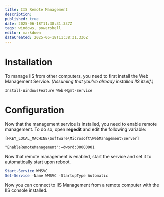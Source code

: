 ```yaml
---
title: IIS Remote Management
description: 
published: true
date: 2025-06-18T11:38:31.337Z
tags: windows, powershell
editor: markdown
dateCreated: 2025-06-18T11:38:31.336Z
---
```


# Installation

To manage IIS from other computers, you need to first install the Web Management Service. *(Assuming that you've already installed IIS itself.)*

```powershell
Install-WindowsFeature Web-Mgmt-Service
```

# Configuration

Now that the management service is installed, you need to enable remote management. To do so, open **regedit** and edit the following variable:

```
[HKEY_LOCAL_MACHINE\Software\Microsoft\WebManagement\Server]

"EnableRemoteManagement":=dword:00000001
```

Now that remote management is enabled, start the service and set it to automatically start upon reboot.

```powershell
Start-Service WMSVC
Set-Service -Name WMSVC -StartupType Automatic
```

Now you can connect to IIS Management from a remote computer with the IIS console installed.

